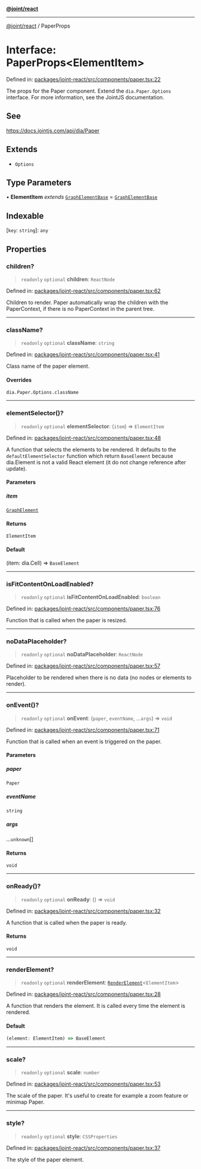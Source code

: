 [**@joint/react**](../README.md)

***

[@joint/react](../README.md) / PaperProps

# Interface: PaperProps\<ElementItem\>

Defined in: [packages/joint-react/src/components/paper.tsx:22](https://github.com/samuelgja/joint/blob/main/packages/joint-react/src/components/paper.tsx#L22)

The props for the Paper component. Extend the `dia.Paper.Options` interface.
For more information, see the JointJS documentation.

## See

https://docs.jointjs.com/api/dia/Paper

## Extends

- `Options`

## Type Parameters

• **ElementItem** *extends* [`GraphElementBase`](GraphElementBase.md) = [`GraphElementBase`](GraphElementBase.md)

## Indexable

\[`key`: `string`\]: `any`

## Properties

### children?

> `readonly` `optional` **children**: `ReactNode`

Defined in: [packages/joint-react/src/components/paper.tsx:62](https://github.com/samuelgja/joint/blob/main/packages/joint-react/src/components/paper.tsx#L62)

Children to render. Paper automatically wrap the children with the PaperContext, if there is no PaperContext in the parent tree.

***

### className?

> `readonly` `optional` **className**: `string`

Defined in: [packages/joint-react/src/components/paper.tsx:41](https://github.com/samuelgja/joint/blob/main/packages/joint-react/src/components/paper.tsx#L41)

Class name of the paper element.

#### Overrides

`dia.Paper.Options.className`

***

### elementSelector()?

> `readonly` `optional` **elementSelector**: (`item`) => `ElementItem`

Defined in: [packages/joint-react/src/components/paper.tsx:48](https://github.com/samuelgja/joint/blob/main/packages/joint-react/src/components/paper.tsx#L48)

A function that selects the elements to be rendered.
It defaults to the `defaultElementSelector` function which return `BaseElement` because dia.Element is not a valid React element (it do not change reference after update).

#### Parameters

##### item

[`GraphElement`](GraphElement.md)

#### Returns

`ElementItem`

#### Default

(item: dia.Cell) => `BaseElement`

***

### isFitContentOnLoadEnabled?

> `readonly` `optional` **isFitContentOnLoadEnabled**: `boolean`

Defined in: [packages/joint-react/src/components/paper.tsx:76](https://github.com/samuelgja/joint/blob/main/packages/joint-react/src/components/paper.tsx#L76)

Function that is called when the paper is resized.

***

### noDataPlaceholder?

> `readonly` `optional` **noDataPlaceholder**: `ReactNode`

Defined in: [packages/joint-react/src/components/paper.tsx:57](https://github.com/samuelgja/joint/blob/main/packages/joint-react/src/components/paper.tsx#L57)

Placeholder to be rendered when there is no data (no nodes or elements to render).

***

### onEvent()?

> `readonly` `optional` **onEvent**: (`paper`, `eventName`, ...`args`) => `void`

Defined in: [packages/joint-react/src/components/paper.tsx:71](https://github.com/samuelgja/joint/blob/main/packages/joint-react/src/components/paper.tsx#L71)

Function that is called when an event is triggered on the paper.

#### Parameters

##### paper

`Paper`

##### eventName

`string`

##### args

...`unknown`[]

#### Returns

`void`

***

### onReady()?

> `readonly` `optional` **onReady**: () => `void`

Defined in: [packages/joint-react/src/components/paper.tsx:32](https://github.com/samuelgja/joint/blob/main/packages/joint-react/src/components/paper.tsx#L32)

A function that is called when the paper is ready.

#### Returns

`void`

***

### renderElement?

> `readonly` `optional` **renderElement**: [`RenderElement`](../type-aliases/RenderElement.md)\<`ElementItem`\>

Defined in: [packages/joint-react/src/components/paper.tsx:28](https://github.com/samuelgja/joint/blob/main/packages/joint-react/src/components/paper.tsx#L28)

A function that renders the element. It is called every time the element is rendered.

#### Default

```ts
(element: ElementItem) => BaseElement
```

***

### scale?

> `readonly` `optional` **scale**: `number`

Defined in: [packages/joint-react/src/components/paper.tsx:53](https://github.com/samuelgja/joint/blob/main/packages/joint-react/src/components/paper.tsx#L53)

The scale of the paper. It's useful to create for example a zoom feature or minimap Paper.

***

### style?

> `readonly` `optional` **style**: `CSSProperties`

Defined in: [packages/joint-react/src/components/paper.tsx:37](https://github.com/samuelgja/joint/blob/main/packages/joint-react/src/components/paper.tsx#L37)

The style of the paper element.
